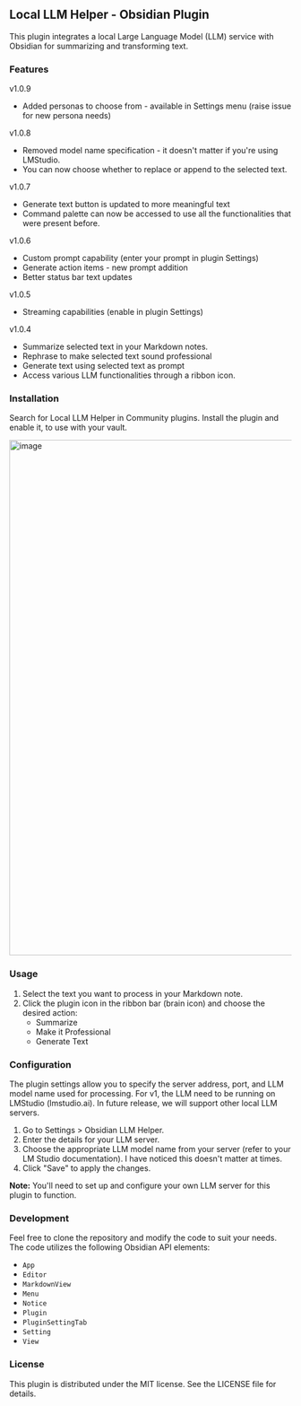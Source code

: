## Local LLM Helper - Obsidian Plugin

This plugin integrates a local Large Language Model (LLM) service with Obsidian for summarizing and transforming text.

### Features
v1.0.9
* Added personas to choose from - available in Settings menu (raise issue for new persona needs)

v1.0.8
* Removed model name specification - it doesn't matter if you're using LMStudio.
* You can now choose whether to replace or append to the selected text.

v1.0.7
* Generate text button is updated to more meaningful text
* Command palette can now be accessed to use all the functionalities that were present before.

v1.0.6
* Custom prompt capability (enter your prompt in plugin Settings)
* Generate action items - new prompt addition
* Better status bar text updates

v1.0.5
* Streaming capabilities (enable in plugin Settings)
  
v1.0.4
* Summarize selected text in your Markdown notes.
* Rephrase to make selected text sound professional
* Generate text using selected text as prompt
* Access various LLM functionalities through a ribbon icon.

### Installation

Search for Local LLM Helper in Community plugins.
Install the plugin and enable it, to use with your vault.

<img width="919" alt="image" src="https://github.com/manimohans/obsidian-local-llm-helper/assets/19580586/456aecd3-1dd2-4266-897a-954ccf664ea6">


### Usage

1. Select the text you want to process in your Markdown note.
2. Click the plugin icon in the ribbon bar (brain icon) and choose the desired action:
    * Summarize
    * Make it Professional
    * Generate Text

### Configuration

The plugin settings allow you to specify the server address, port, and LLM model name used for processing. 
For v1, the LLM need to be running on LMStudio (lmstudio.ai). In future release, we will support other local LLM servers.

1. Go to Settings > Obsidian LLM Helper.
2. Enter the details for your LLM server.
3. Choose the appropriate LLM model name from your server (refer to your LM Studio documentation). I have noticed this doesn't matter at times.
4. Click "Save" to apply the changes.

**Note:** You'll need to set up and configure your own LLM server for this plugin to function.

### Development

Feel free to clone the repository and modify the code to suit your needs. The code utilizes the following Obsidian API elements:

* `App`
* `Editor`
* `MarkdownView`
* `Menu`
* `Notice`
* `Plugin`
* `PluginSettingTab`
* `Setting`
* `View`

### License

This plugin is distributed under the MIT license. See the LICENSE file for details.
